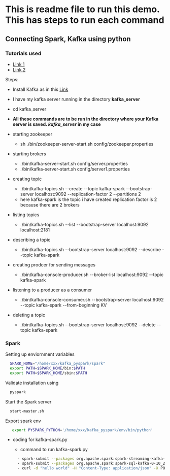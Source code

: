# This is readme file to run this demo. This has steps to run each command

## Connecting Spark, Kafka using python

### Tutorials used

- [Link 1](https://towardsdatascience.com/connecting-the-dots-python-spark-and-kafka-19e6beba6404)
- [Link 2](https://www.youtube.com/watch?v=zVgPNjSjua0)

Steps:

- Install Kafka as in this [Link](https://towardsdatascience.com/quickstart-apache-kafka-kafka-python-e8356bec94)

- I have my kafka server running in the directory **kafka_server**

- cd kafka_server

- **All these commands are to be run in the directory where your Kafka server is saved. *kafka_server* in my case**

- starting zookeeper
  - sh ./bin/zookeeper-server-start.sh config/zookeeper.properties

- starting brokers
  - ./bin/kafka-server-start.sh config/server.properties
  - ./bin/kafka-server-start.sh config/server1.properties

- creating topic
  - ./bin/kafka-topics.sh --create --topic kafka-spark  --bootstrap-server localhost:9092 --replication-factor 2 --partitions 2
  - here kafka-spark is the topic i have created replication factor is 2 because there are 2 brokers

- listing topics
  - ./bin/kafka-topics.sh --list --bootstrap-server localhost:9092 localhost:2181

- describing a topic
  - ./bin/kafka-topics.sh --bootstrap-server localhost:9092 --describe --topic kafka-spark

- creating prodcer for sending messages
  - ./bin/kafka-console-producer.sh  --broker-list localhost:9092 --topic kafka-spark

- listening to a producer as a consumer
  - ./bin/kafka-console-consumer.sh --bootstrap-server localhost:9092 --topic kafka-spark --from-beginning
KV
- deleting a topic
  - ./bin/kafka-topics.sh --bootstrap-server localhost:9092 --delete --topic kafka-spark

### Spark

Setting up enviornment variables

``` sh
  SPARK_HOME="/home/xxx/kafka_pyspark/spark"
  export PATH=$SPARK_HOME/bin:$PATH
  export PATH=$SPARK_HOME/sbin:$PATH
```

Validate installation using

```sh
  pyspark
```

Start the Spark server

```sh
  start-master.sh
```

Export spark env

```sh
   export PYSPARK_PYTHON='/home/xxx/kafka_pyspark/env/bin/python'
```

- coding for kafka-spark.py

  - command to run kafka-spark.py

  ```sh
    - spark-submit --packages org.apache.spark:spark-streaming-kafka-0-8_2.12:2.0.0 consumer1.py
    - spark-submit --packages org.apache.spark:spark-sql-kafka-0-10_2.12:3.1.2 streamer.py
    - curl -d "hello world" -H "Content-Type: application/json" -X POST <http://localhost:5000/>
  ```
